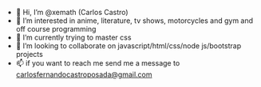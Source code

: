 - 👋 Hi, I’m @xemath (Carlos Castro)
- 👀 I’m interested in anime, literature, tv shows, motorcycles and gym and off course programming
- 🌱 I’m currently trying to master css
- 💞️ I’m looking to collaborate on javascript/html/css/node js/bootstrap projects
- 📫 if you want to reach me send me a message to carlosfernandocastroposada@gmail.com

<!---
xemath/xemath is a ✨ special ✨ repository because its `README.md` (this file) appears on your GitHub profile.
You can click the Preview link to take a look at your changes.
--->

